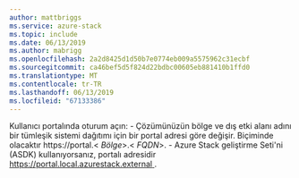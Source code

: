 ```yaml
---
author: mattbriggs
ms.service: azure-stack
ms.topic: include
ms.date: 06/13/2019
ms.author: mabrigg
ms.openlocfilehash: 2a2d8425d1d50b7e0774eb009a5575962c31ecbf
ms.sourcegitcommit: ca46bef5d5f824d22bdbc00605eb881410b1ffd0
ms.translationtype: MT
ms.contentlocale: tr-TR
ms.lasthandoff: 06/13/2019
ms.locfileid: "67133386"
---
```

Kullanıcı portalında oturum açın:
    - Çözümünüzün bölge ve dış etki alanı adını bir tümleşik sistemi dağıtımı için bir portal adresi göre değişir. Biçiminde olacaktır https://portal.&lt; *Bölge*&gt;.&lt; *FQDN*&gt;.
    - Azure Stack geliştirme Seti'ni (ASDK) kullanıyorsanız, portalı adresidir [ https://portal.local.azurestack.external ](https://portal.local.azurestack.external).